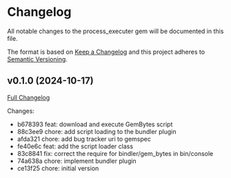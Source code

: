 # Changelog

All notable changes to the process_executer gem will be documented in this file.

The format is based on [Keep a Changelog](https://keepachangelog.com/en/1.0.0/)
and this project adheres to [Semantic Versioning](https://semver.org/spec/v2.0.0.html).

## v0.1.0 (2024-10-17)

[Full Changelog](https://github.com/main-branch/bundler-gem_bytes/compare/ce13f25..v0.1.0)

Changes:

* b678393 feat: download and execute GemBytes script
* 88c3ee9 chore: add script loading to the bundler plugin
* afda321 chore: add bug tracker uri to gemspec
* fe40e6c feat: add the script loader class
* 83c8841 fix: correct the require for bindler/gem_bytes in bin/console
* 74a638a chore: implement bundler plugin
* ce13f25 chore: initial version
